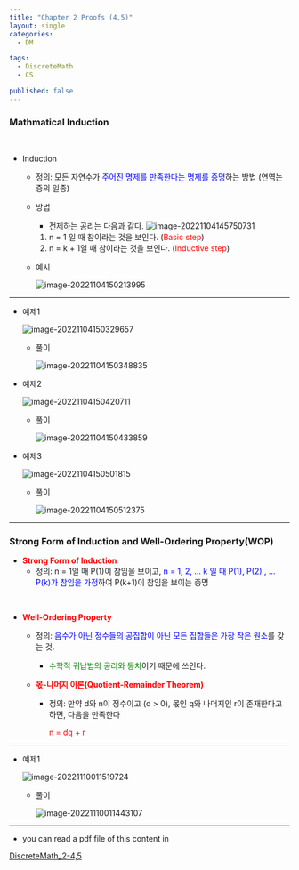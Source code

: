 ```yaml
---
title: "Chapter 2 Proofs (4,5)"
layout: single
categories:
  - DM

tags:
  - DiscreteMath
  - CS

published: false
---
```


### Mathmatical Induction

<br>

- Induction

  - 정의: 모든 자연수가 <span style = "color:blue">주어진 명제를 만족한다는 명제를 증명</span>하는 방법 (연역논증의 일종)
    <br>
    
  - 방법
    - 전제하는 공리는 다음과 같다.
    ![image-20221104145750731](/assets/images/2022-11-04-DM2-4/image-20221104145750731.png)
    
    1. n = 1 일 때 참이라는 것을 보인다. (<span style="color:red">Basic step</span>)
    2. n = k + 1일 때 참이라는 것을 보인다. (<span style="color:red">Inductive step</span>)
    
  - 예시
    
    ![image-20221104150213995](/assets/images/2022-11-04-DM2-4/image-20221104150213995.png)

---

- 예제1 
  
  ![image-20221104150329657](/assets/images/2022-11-04-DM2-4/image-20221104150329657.png)
  
  - 풀이
    
    ![image-20221104150348835](/assets/images/2022-11-04-DM2-4/image-20221104150348835.png)
  
- 예제2

  ![image-20221104150420711](/assets/images/2022-11-04-DM2-4/image-20221104150420711.png)

  - 풀이

    ![image-20221104150433859](/assets/images/2022-11-04-DM2-4/image-20221104150433859.png)

- 예제3

  ![image-20221104150501815](/assets/images/2022-11-04-DM2-4/image-20221104150501815.png)

  - 풀이

    ![image-20221104150512375](/assets/images/2022-11-04-DM2-4/image-20221104150512375.png)

---

### Strong Form of Induction and Well-Ordering Property(WOP)

- <span style = "color:red">**Strong Form of Induction**</span>
  - 정의: n = 1일 때 P(1)이 참임을 보이고, <span style = "color:blue">n = 1, 2, ... k 일 때 P(1), P(2) , ... P(k)가 참임을 가정</span>하여 P(k+1)이 참임을 보이는 증명

<br>

- <span style = "color:red">**Well-Ordering Property**</span>

  - 정의: <span style = "color:blue">음수가 아닌 정수들의 공집합이 아닌 모든 집합들은 가장 작은 원소</span>를 갖는 것.
    - <span style = "color:green">수학적 귀납법의 공리와 동치</span>이기 때문에 쓰인다.

  - <span style = "color:red">**몫-나머지 이론(Quotient-Remainder Theorem)**</span>

    - 정의: 만약 d와 n이 정수이고 (d > 0), 몫인 q와 나머지인 r이 존재한다고 하면, 다음을 만족한다

      <span style = "color:red">n = dq + r</span>

---

- 예제1

  ![image-20221110011519724](/assets/images/2022-11-04-DM2-4/image-20221110011519724.png)

  - 풀이

    ![image-20221110011443107](/assets/images/2022-11-04-DM2-4/image-20221110011443107.png)

---

- you can read a pdf file of this content in 

[DiscreteMath_2-4,5](https://github.com/maloveforme/maloveforme.github.io/tree/master/summary/DM)

